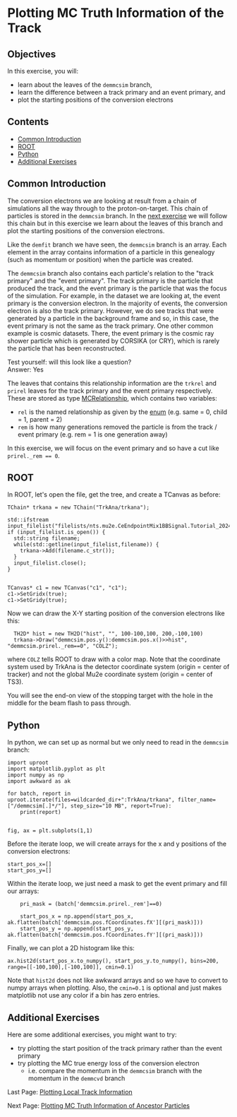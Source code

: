 # Plotting MC Truth Information of the Track

## Objectives

In this exercise, you will:

* learn about the leaves of the ```demmcsim``` branch,
* learn the difference between a track primary and an event primary, and
* plot the starting positions of the conversion electrons

## Contents

* [Common Introduction](#Common-Introduction)
* [ROOT](#ROOT)
* [Python](#Python)
* [Additional Exercises](#Additional-Exercises)

## Common Introduction
The conversion electrons we are looking at result from a chain of simulations all the way through to the proton-on-target. This chain of particles is stored in the ```demmcsim``` branch. In the [next exercise](genealogy.md) we will follow this chain but in this exercise we learn about the leaves of this branch and plot the starting positions of the conversion electrons.

Like the ```demfit``` branch we have seen, the ```demmcsim``` branch is an array. Each element in the array contains information of a particle in this genealogy (such as momentum or position) when the particle was created. 

The ```demmcsim``` branch also contains each particle's relation to the "track primary" and the "event primary". The track primary is the particle that produced the track, and the event primary is the particle that was the focus of the simulation. For example, in the dataset we are looking at, the event primary is the conversion electron. In the majority of events, the conversion electron is also the track primary. However, we do see tracks that were generated by a particle in the background frame and so, in this case, the event primary is not the same as the track primary. One other common example is cosmic datasets. There, the event primary is the cosmic ray shower particle which is generated by CORSIKA (or CRY), which is rarely the particle that has been reconstructed.

<detail>
<summary>Test yourself: will this look like a question?</summary>
Answer: Yes
</detail>

The leaves that contains this relationship information are the ```trkrel``` and ```prirel``` leaves for the track primary and the event primary respectively. These are stored as type [MCRelationship](https://github.com/Mu2e/Offline/blob/v10_23_02/MCDataProducts/inc/MCRelationship.hh), which contains two variables:

* ```rel``` is the named relationship as given by the [enum](https://github.com/Mu2e/Offline/blob/91d1cfb24bca4f12c656dd2f8c1cd026c2f03cd4/MCDataProducts/inc/MCRelationship.hh#L19) (e.g. same = 0, child = 1, parent = 2)
* ```rem``` is how many generations removed the particle is from the track / event primary (e.g. rem = 1 is one generation away)

In this exercise, we will focus on the event primary and so have a cut like ```prirel._rem == 0```.

## ROOT

In ROOT, let's open the file, get the tree, and create a TCanvas as before:

```
TChain* trkana = new TChain("TrkAna/trkana");

std::ifstream input_filelist("filelists/nts.mu2e.CeEndpointMix1BBSignal.Tutorial_2024_03.list");
if (input_filelist.is_open()) {
  std::string filename;
  while(std::getline(input_filelist,filename)) {
    trkana->Add(filename.c_str());
  }
  input_filelist.close();
}


TCanvas* c1 = new TCanvas("c1", "c1");
c1->SetGridx(true);
c1->SetGridy(true);
```

Now we can draw the X-Y starting position of the conversion electrons like this:

```
  TH2D* hist = new TH2D("hist", "", 100-100,100, 200,-100,100)
  trkana->Draw("demmcsim.pos.y():demmcsim.pos.x()>>hist", "demmcsim.prirel._rem==0", "COLZ");
```

where ```COLZ``` tells ROOT to draw with a color map. Note that the coordinate system used by TrkAna is the detector coordinate system (origin = center of tracker) and not the global Mu2e coordinate system (origin = center of TS3).

You will see the end-on view of the stopping target with the hole in the middle for the beam flash to pass through.


## Python

In python, we can set up as normal but we only need to read in the ```demmcsim``` branch:

```
import uproot
import matplotlib.pyplot as plt
import numpy as np
import awkward as ak

for batch, report in uproot.iterate(files=wildcarded_dir+":TrkAna/trkana", filter_name=["/demmcsim[.]*/"], step_size="10 MB", report=True):
    print(report)


fig, ax = plt.subplots(1,1)
```

Before the iterate loop, we will create arrays for the x and y positions of the conversion electrons:

```
start_pos_x=[]
start_pos_y=[]
```

Within the iterate loop, we just need a mask to get the event primary and fill our arrays:

```
    pri_mask = (batch['demmcsim.prirel._rem']==0)

    start_pos_x = np.append(start_pos_x, ak.flatten(batch['demmcsim.pos.fCoordinates.fX'][(pri_mask)]))
    start_pos_y = np.append(start_pos_y, ak.flatten(batch['demmcsim.pos.fCoordinates.fY'][(pri_mask)]))
```

Finally, we can plot a 2D histogram like this:

```
ax.hist2d(start_pos_x.to_numpy(), start_pos_y.to_numpy(), bins=200, range=[[-100,100],[-100,100]], cmin=0.1)
```

Note that ```hist2d``` does not like awkward arrays and so we have to convert to numpy arrays when plotting. Also, the ```cmin=0.1``` is optional and just makes matplotlib not use any color if a bin has zero entries.

## Additional Exercises
Here are some additional exercises, you might want to try:

* try plotting the start position of the track primary rather than the event primary
* try plotting the MC true energy loss of the conversion electron
    * i.e. compare the momentum in the ```demmcsim``` branch with the momentum in the ```demmcvd``` branch

Last Page: [Plotting Local Track Information](mom-res.md)

Next Page: [Plotting MC Truth Information of Ancestor Particles](genealogy.md)
